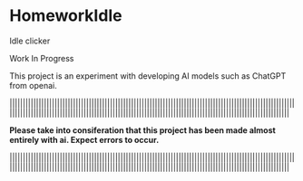 # HomeworkIdle

Idle clicker

Work In Progress

This project is an experiment with developing AI models such as ChatGPT from openai.

||||||||||||||||||||||||||||||||||||||||||||||||||||||||||||||||||||||||||||||||||||||||||||||||||||||||||||||||||||||||||||||||||||||||||||||||||||||||||||||||||||||||||||||||||||||||||||||||||||||||||||||||||||||

**Please take into consiferation that this project has been made almost entirely with ai. Expect errors to occur.**

||||||||||||||||||||||||||||||||||||||||||||||||||||||||||||||||||||||||||||||||||||||||||||||||||||||||||||||||||||||||||||||||||||||||||||||||||||||||||||||||||||||||||||||||||||||||||||||||||||||||||||||||||||||
